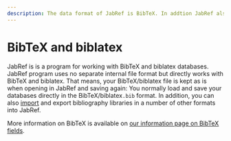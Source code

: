 ```yaml
---
description: The data format of JabRef is BibTeX. In addtion JabRef also supports biblatex.
---
```


# BibTeX and biblatex

JabRef is is a program for working with BibTeX and biblatex databases. JabRef program uses no separate internal file format but directly works with BibTeX and biblatex. That means, your BibTeX/biblatex file is kept as is when opening in JabRef and saving again: You normally load and save your databases directly in the BibTeX/biblatex`.bib` format. In addition, you can also [import](../collect/) and export bibliography libraries in a number of other formats into JabRef.

More information on BibTeX is available on [our information page on BibTeX fields](../advanced/fields.md).

